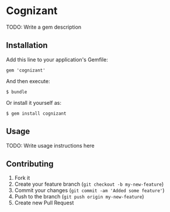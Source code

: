 # Cognizant

TODO: Write a gem description

## Installation

Add this line to your application's Gemfile:

    gem 'cognizant'

And then execute:

    $ bundle

Or install it yourself as:

    $ gem install cognizant

## Usage

TODO: Write usage instructions here

## Contributing

1. Fork it
2. Create your feature branch (`git checkout -b my-new-feature`)
3. Commit your changes (`git commit -am 'Added some feature'`)
4. Push to the branch (`git push origin my-new-feature`)
5. Create new Pull Request
